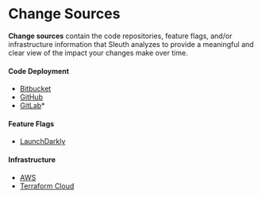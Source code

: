 # Change Sources

**Change sources** contain the code repositories, feature flags, and/or infrastructure information that Sleuth analyzes to provide a meaningful and clear view of the impact your changes make over time. 

#### Code Deployment

* [Bitbucket](code-deployment/bitbucket.md)
* [GitHub](code-deployment/github.md)
* [GitLab](code-deployment/gitlab.md)\*

#### Feature Flags

* [LaunchDarkly](feature-flags/launchdarkly.md)

#### Infrastructure

* [AWS](infrastructure/aws.md)
* [Terraform Cloud](infrastructure/terraform-cloud.md)


